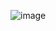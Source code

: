 ![image](https://github.com/dinaamlll/Tugas5_20220140179_Dina-Amalia/assets/127063272/48419f6d-fdd0-4c8d-8c79-0d5136aee481)
